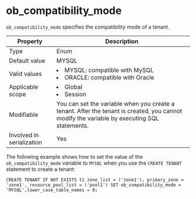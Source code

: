 # ob_compatibility_mode

`ob_compatibility_mode` specifies the compatibility mode of a tenant.

| **Property** | **Description** |
|---------|---------------------------------------------------------------------------------------------------------------------------------|
| Type | Enum |
| Default value | MYSQL |
| Valid values | <li> MYSQL: compatible with MySQL   <li> ORACLE: compatible with Oracle |
| Applicable scope | <li> Global   <li> Session |
| Modifiable | You can set the variable when you create a tenant. After the tenant is created, you cannot modify the variable by executing SQL statements. |
| Involved in serialization | Yes |

The following example shows how to set the value of the `ob_compatibility_mode` variable to `MYSQL` when you use the `CREATE TENANT` statement to create a tenant:

```shell
CREATE TENANT IF NOT EXISTS t1 zone_list = ('zone1'), primary_zone = 'zone1', resource_pool_list = ('pool1') SET ob_compatibility_mode = 'MYSQL',lower_case_table_names = 0;
```
